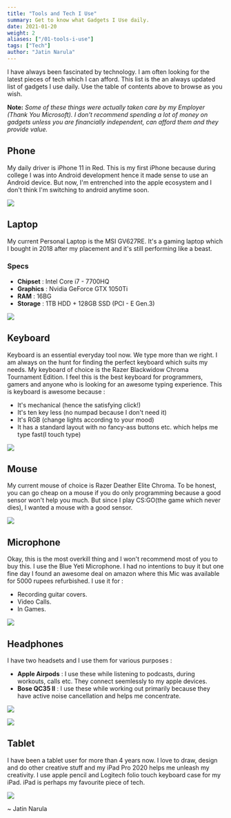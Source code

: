 ```yaml
---
title: "Tools and Tech I Use"
summary: Get to know what Gadgets I Use daily.
date: 2021-01-20
weight: 2
aliases: ["/01-tools-i-use"]
tags: ["Tech"]
author: "Jatin Narula"
---
```


I have always been fascinated by technology. I am often looking for the latest pieces of tech which I can afford. This list is the an always updated list of gadgets I use daily. Use the table of contents above to browse as you wish.

**Note:** *Some of these things were actually taken care by my Employer (Thank You Microsoft). I don't recommend spending a lot of money on gadgets unless you are financially independent, can afford them and they provide value.*


## Phone

My daily driver is iPhone 11 in Red. This is my first iPhone because during college I was into Android development hence it made sense to use an Android device. But now, I'm entrenched into the apple ecosystem and I don't think I'm switching to android anytime soon.

<p style="margin-top: 10px">
<img src="iphone.jpeg">
</p>

## Laptop 

My current Personal Laptop is the MSI GV627RE. It's a gaming laptop which I bought in 2018 after my placement and it's still performing like a beast. 

### Specs
- **Chipset** : Intel Core i7 - 7700HQ
- **Graphics** : Nvidia GeForce GTX 1050Ti
- **RAM** : 16BG
- **Storage** : 1TB HDD + 128GB SSD (PCI - E Gen.3)

<p style="margin-top: 10px">
<img src="laptop.jpg">
</p>

## Keyboard 

Keyboard is an essential everyday tool now. We type more than we right. I am always on the hunt for finding the perfect keyboard which suits my needs. My keyboard of choice is the Razer Blackwidow Chroma Tournament Edition. I feel this is the best keyboard for programmers, gamers and anyone who is looking for an awesome typing experience. This is keyboard is awesome because : 
- It's mechanical (hence the satisfying click!)
- It's ten key less (no numpad because I don't need it) 
- It's RGB (change lights according to your mood)
- It has a standard layout with no fancy-ass buttons etc. which helps me type fast(I touch type)

<p style="margin-top: 10px">
<img src="keyboard.jpg">
</p>

## Mouse

My current mouse of choice is Razer Deather Elite Chroma. To be honest, you can go cheap on a mouse if you do only programming because a good sensor won't help you much. But since I play CS:GO(the game which never dies), I wanted a mouse with a good sensor. 

<p style="margin-top: 10px">
<img src="mouse.jpg">
</p>

## Microphone

Okay, this is the most overkill thing and I won't recommend most of you to buy this. I use the Blue Yeti Microphone. I had no intentions to buy it but one fine day I found an awesome deal on amazon where this Mic was available for 5000 rupees refurbished. I use it for : 
- Recording guitar covers.
- Video Calls.
- In Games.

<p style="margin-top: 10px">
<img src="mic.jpg">
</p>

## Headphones

I have two headsets and I use them for various purposes : 

- **Apple Airpods** : I use these while listening to podcasts, during workouts, calls etc. They connect seemlessly to my apple devices.
- **Bose QC35 II** : I use these while working out primarily because they have active noise cancellation and helps me concentrate.

<p style="margin-top: 10px">
<img src="airpods.jpg">
</p>

<p style="margin-top: 10px">
<img src="bose.jpg">
</p>


## Tablet

I have been a tablet user for more than 4 years now. I love to draw, design and do other creative stuff and my iPad Pro 2020 helps me unleash my creativity. I use apple pencil and Logitech folio touch keyboard case for my iPad. iPad is perhaps my favourite piece of tech.

<p style="margin-top: 10px">
<img src="ipad.jpg">
</p>

~ Jatin Narula





